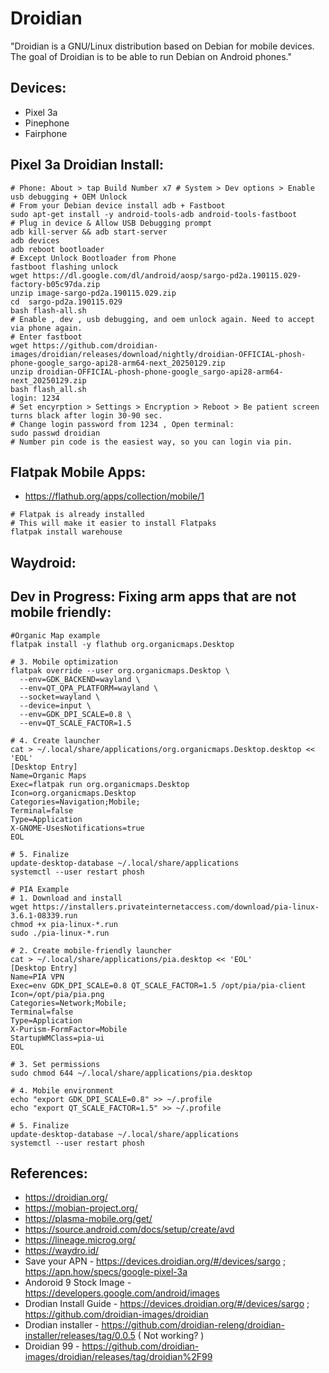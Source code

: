 Droidian
========
"Droidian is a GNU/Linux distribution based on Debian for mobile devices. The goal of Droidian is to be able to run Debian on Android phones."

Devices:
--------
* Pixel 3a
* Pinephone
* Fairphone

Pixel 3a Droidian Install:
--------------------------
```
# Phone: About > tap Build Number x7 # System > Dev options > Enable usb debugging + OEM Unlock
# From your Debian device install adb + Fastboot
sudo apt-get install -y android-tools-adb android-tools-fastboot
# Plug in device & Allow USB Debugging prompt
adb kill-server && adb start-server
adb devices
adb reboot bootloader
# Except Unlock Bootloader from Phone
fastboot flashing unlock
wget https://dl.google.com/dl/android/aosp/sargo-pd2a.190115.029-factory-b05c97da.zip
unzip image-sargo-pd2a.190115.029.zip
cd  sargo-pd2a.190115.029
bash flash-all.sh
# Enable , dev , usb debugging, and oem unlock again. Need to accept via phone again.
# Enter fastboot
wget https://github.com/droidian-images/droidian/releases/download/nightly/droidian-OFFICIAL-phosh-phone-google_sargo-api28-arm64-next_20250129.zip
unzip droidian-OFFICIAL-phosh-phone-google_sargo-api28-arm64-next_20250129.zip
bash flash_all.sh
login: 1234
# Set encyrption > Settings > Encryption > Reboot > Be patient screen turns black after login 30-90 sec.
# Change login password from 1234 , Open terminal:
sudo passwd droidian 
# Number pin code is the easiest way, so you can login via pin.
```

Flatpak Mobile Apps:
-------------------
* https://flathub.org/apps/collection/mobile/1
```
# Flatpak is already installed
# This will make it easier to install Flatpaks
flatpak install warehouse
```

Waydroid:
---------


Dev in Progress: Fixing arm apps that are not mobile friendly:
--------------------------------------------------
```
#Organic Map example
flatpak install -y flathub org.organicmaps.Desktop

# 3. Mobile optimization
flatpak override --user org.organicmaps.Desktop \
  --env=GDK_BACKEND=wayland \
  --env=QT_QPA_PLATFORM=wayland \
  --socket=wayland \          
  --device=input \            
  --env=GDK_DPI_SCALE=0.8 \  
  --env=QT_SCALE_FACTOR=1.5  

# 4. Create launcher 
cat > ~/.local/share/applications/org.organicmaps.Desktop.desktop << 'EOL'
[Desktop Entry]
Name=Organic Maps
Exec=flatpak run org.organicmaps.Desktop
Icon=org.organicmaps.Desktop
Categories=Navigation;Mobile;
Terminal=false
Type=Application
X-GNOME-UsesNotifications=true
EOL

# 5. Finalize 
update-desktop-database ~/.local/share/applications
systemctl --user restart phosh 

# PIA Example
# 1. Download and install
wget https://installers.privateinternetaccess.com/download/pia-linux-3.6.1-08339.run
chmod +x pia-linux-*.run
sudo ./pia-linux-*.run

# 2. Create mobile-friendly launcher
cat > ~/.local/share/applications/pia.desktop << 'EOL'
[Desktop Entry]
Name=PIA VPN
Exec=env GDK_DPI_SCALE=0.8 QT_SCALE_FACTOR=1.5 /opt/pia/pia-client
Icon=/opt/pia/pia.png
Categories=Network;Mobile;
Terminal=false
Type=Application
X-Purism-FormFactor=Mobile
StartupWMClass=pia-ui
EOL

# 3. Set permissions
sudo chmod 644 ~/.local/share/applications/pia.desktop

# 4. Mobile environment
echo "export GDK_DPI_SCALE=0.8" >> ~/.profile
echo "export QT_SCALE_FACTOR=1.5" >> ~/.profile

# 5. Finalize
update-desktop-database ~/.local/share/applications
systemctl --user restart phosh
```

References:
-----------
* https://droidian.org/
* https://mobian-project.org/
* https://plasma-mobile.org/get/
* https://source.android.com/docs/setup/create/avd
* https://lineage.microg.org/
* https://waydro.id/
* Save your APN - https://devices.droidian.org/#/devices/sargo ; https://apn.how/specs/google-pixel-3a
* Andoroid 9 Stock Image - https://developers.google.com/android/images
* Drodian Install Guide - https://devices.droidian.org/#/devices/sargo ; https://github.com/droidian-images/droidian 
* Drodian installer - https://github.com/droidian-releng/droidian-installer/releases/tag/0.0.5 ( Not working? )
* Droidian 99 - https://github.com/droidian-images/droidian/releases/tag/droidian%2F99